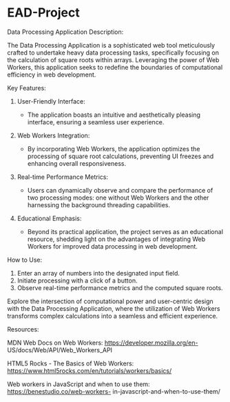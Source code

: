 # EAD-Project

Data Processing Application Description:

The Data Processing Application is a sophisticated web tool meticulously crafted to undertake heavy data processing tasks, specifically focusing on the calculation of square roots within arrays. Leveraging the power of Web Workers, this application seeks to redefine the boundaries of computational efficiency in web development.

Key Features:

1. User-Friendly Interface:
   - The application boasts an intuitive and aesthetically pleasing interface, ensuring a seamless user experience.

2. Web Workers Integration:
   - By incorporating Web Workers, the application optimizes the processing of square root calculations, preventing UI freezes and enhancing overall responsiveness.

3. Real-time Performance Metrics:
   - Users can dynamically observe and compare the performance of two processing modes: one without Web Workers and the other harnessing the background threading capabilities.

4. Educational Emphasis:
   - Beyond its practical application, the project serves as an educational resource, shedding light on the advantages of integrating Web Workers for improved data processing in web development.

How to Use:

1. Enter an array of numbers into the designated input field.
2. Initiate processing with a click of a button.
3. Observe real-time performance metrics and the computed square roots.

Explore the intersection of computational power and user-centric design with the Data Processing Application, where the utilization of Web Workers transforms complex calculations into a seamless and efficient experience.

Resources:

MDN Web Docs on Web Workers: https://developer.mozilla.org/en-
US/docs/Web/API/Web_Workers_API

HTML5 Rocks - The Basics of Web Workers:
https://www.html5rocks.com/en/tutorials/workers/basics/

Web workers in JavaScript and when to use them: https://benestudio.co/web-workers-
in-javascript-and-when-to-use-them/
